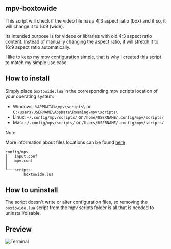 ## mpv-boxtowide
This script will check if the video file has a 4:3 aspect ratio (box) and if so, it will change it to 16:9 (wide).

Its intended purpose is for videos or libraries with old 4:3 aspect ratio content. Instead of manually changing the aspect ratio, it will stretch it to 16:9 aspect ratio automatically.

I like to keep my [mpv configuration](https://github.com/Samillion/mpv-conf) simple, that is why I created this script to match my simple use case.

## How to install
Simply place `boxtowide.lua` in the corresponding mpv scripts location of your operating system:

- Windows: `%APPDATA%\mpv\scripts\` or `C:\users\USERNAME\AppData\Roaming\mpv\scripts\`
- Linux: `~/.config/mpv/scripts/` or `/home/USERNAME/.config/mpv/scripts/`
- Mac: `~/.config/mpv/scripts/` or `/Users/USERNAME/.config/mpv/scripts/`

> [!NOTE]
> More information about files locations can be found  [here](https://mpv.io/manual/master/#files)

```
config/mpv
│   input.conf
│   mpv.conf
│
└───scripts
        boxtowide.lua
```

## How to uninstall
The script doesn't write or alter configuration files, so removing the `boxtowide.lua` script from the mpv scripts folder is all that is needed to uninstall/disable.

## Preview
![Terminal](https://github.com/user-attachments/assets/aee0410e-1110-4f07-9405-e4578eff6ebf)

